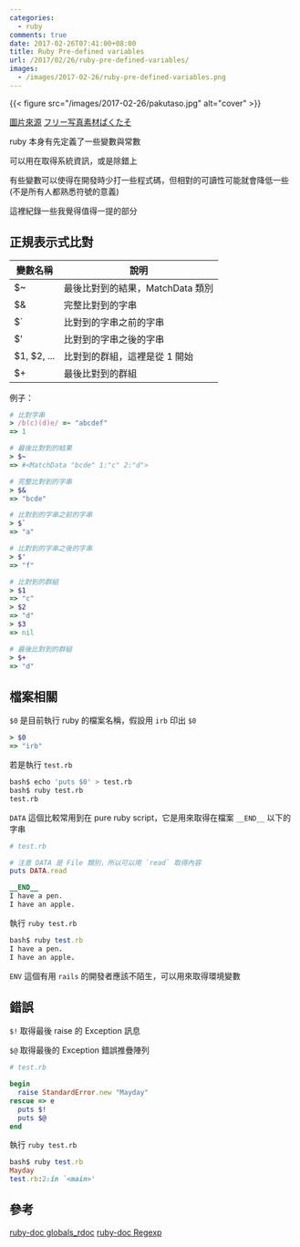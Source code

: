 ```yaml
---
categories:
  - ruby
comments: true
date: 2017-02-26T07:41:00+08:00
title: Ruby Pre-defined variables
url: /2017/02/26/ruby-pre-defined-variables/
images:
  - /images/2017-02-26/ruby-pre-defined-variables.png
---
```


{{< figure src="/images/2017-02-26/pakutaso.jpg" alt="cover" >}}

[圖片來源](https://www.pakutaso.com/20160628181pc-11.html)
[フリー写真素材ぱくたそ](https://www.pakutaso.com/)

ruby 本身有先定義了一些變數與常數

可以用在取得系統資訊，或是除錯上

有些變數可以使得在開發時少打一些程式碼，但相對的可讀性可能就會降低一些(不是所有人都熟悉符號的意義)

這裡紀錄一些我覺得值得一提的部分

<!--more-->

## 正規表示式比對

|變數名稱|說明|
|----|----|
|$~ |最後比對到的結果，MatchData 類別|
|$& |完整比對到的字串|
|$` |比對到的字串之前的字串|
|$' |比對到的字串之後的字串|
|$1, $2, ... |比對到的群組，這裡是從 1 開始|
|$+ |最後比對到的群組|

例子：

```ruby
# 比對字串
> /b(c)(d)e/ =~ "abcdef"
=> 1

# 最後比對到的結果
> $~
=> #<MatchData "bcde" 1:"c" 2:"d">

# 完整比對到的字串
> $&
=> "bcde"

# 比對到的字串之前的字串
> $`
=> "a"

# 比對到的字串之後的字串
> $'
=> "f"

# 比對到的群組
> $1
=> "c"
> $2
=> "d"
> $3
=> nil

# 最後比對到的群組
> $+
=> "d"
```

## 檔案相關

`$0` 是目前執行 ruby 的檔案名稱，假設用 `irb` 印出 `$0`

```ruby
> $0
=> "irb"
```
若是執行 `test.rb`

```bash
bash$ echo 'puts $0' > test.rb
bash$ ruby test.rb
test.rb
```

`DATA` 這個比較常用到在 pure ruby script，它是用來取得在檔案 `__END__` 以下的字串

```ruby
# test.rb

# 注意 DATA 是 File 類別，所以可以用 `read` 取得內容
puts DATA.read

__END__
I have a pen.
I have an apple.
```

執行 `ruby test.rb`

```ruby
bash$ ruby test.rb
I have a pen.
I have an apple.
```

`ENV` 這個有用 `rails` 的開發者應該不陌生，可以用來取得環境變數

## 錯誤

`$!` 取得最後 raise 的 Exception 訊息

`$@` 取得最後的 Exception 錯誤推疊陣列

```ruby
# test.rb

begin
  raise StandardError.new "Mayday"
rescue => e
  puts $!
  puts $@
end
```

執行 `ruby test.rb`

```ruby
bash$ ruby test.rb
Mayday
test.rb:2:in `<main>'
```

## 參考

[ruby-doc globals_rdoc](https://ruby-doc.org/core-2.1.1/doc/globals_rdoc.html)
[ruby-doc Regexp](https://ruby-doc.org/core-2.1.1/Regexp.html#class-Regexp-label-Special+global+variables)